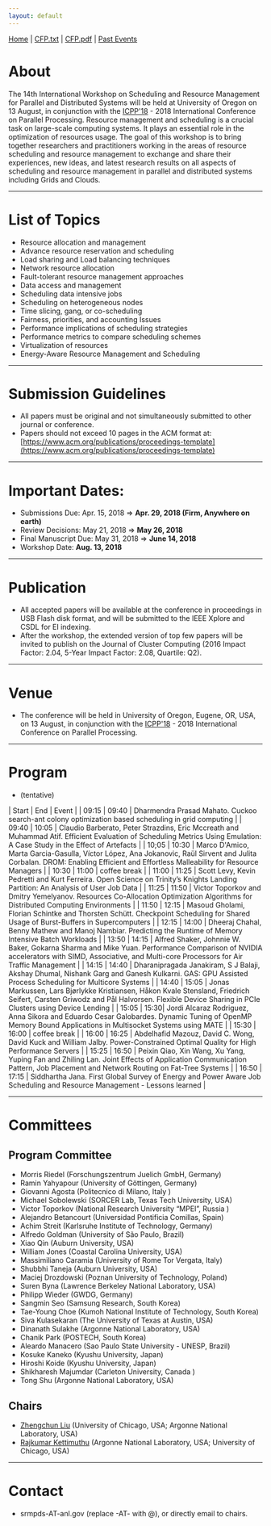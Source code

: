 ```yaml
---
layout: default
---
```

[Home](index.html) | <a href="doc/CFP-2018-14th-SRMPDS.txt" target="_blank">CFP.txt</a> | <a href="doc/CFP-2018-14th-SRMPDS.pdf" target="_blank">CFP.pdf</a> | [Past Events](past.html)

# About
The 14th International Workshop on Scheduling and Resource Management for Parallel and Distributed Systems will be held at University of Oregon on 13 August, in conjunction with the [ICPP'18](http://www.icpp-conf.org) - 2018 International Conference on Parallel Processing.
Resource management and scheduling is a crucial task on large-scale computing systems. It plays an essential role in the optimization of resources usage. The goal of this workshop is to bring together researchers and practitioners working in the areas of resource scheduling and resource management to exchange and share their experiences, new ideas, and latest research results on all aspects of scheduling and resource management in parallel and distributed systems including Grids and Clouds.

---
# List of Topics
* Resource allocation and management
* Advance resource reservation and scheduling
* Load sharing and Load balancing techniques
* Network resource allocation
* Fault-tolerant resource management approaches
* Data access and management
* Scheduling data intensive jobs
* Scheduling on heterogeneous nodes
* Time slicing, gang, or co-scheduling
* Fairness, priorities, and accounting Issues
* Performance implications of scheduling strategies
* Performance metrics to compare scheduling schemes
* Virtualization of resources
* Energy-Aware Resource Management and Scheduling

---
# Submission Guidelines
* All papers must be original and not simultaneously submitted to other journal or conference. 
* Papers should not exceed 10 pages in the ACM format at: [https://www.acm.org/publications/proceedings-template](https://www.acm.org/publications/proceedings-template)

---
# Important Dates:
* Submissions Due:        Apr. 15, 2018 => __Apr. 29, 2018 (Firm, Anywhere on earth)__
* Review Decisions:       May 21, 2018 => __May 26, 2018__
* Final Manuscript Due:   May  31, 2018 => __June 14, 2018__
* Workshop Date:          __Aug. 13, 2018__

---
# Publication
* All accepted papers will be available at the conference in proceedings in USB Flash disk format, and will be submitted to the IEEE Xplore and CSDL for EI indexing. 
* After the workshop, the extended version of top few papers will be invited to publish on the Journal of Cluster Computing (2016 Impact Factor: 2.04, 5-Year Impact Factor: 2.08, Quartile: Q2).

---
# Venue
* The conference will be held in University of Oregon, Eugene, OR, USA, on 13 August, in conjunction with the [ICPP'18](http://www.icpp-conf.org) - 2018 International Conference on Parallel Processing.

---
# Program
* (tentative)

| Start | End | Event |
| 09:15 | 09:40 | Dharmendra Prasad Mahato. Cuckoo search-ant colony optimization based scheduling in grid computing |
| 09:40 | 10:05 | Claudio Barberato, Peter Strazdins, Eric Mccreath and Muhammad Atif. Efficient Evaluation of Scheduling Metrics Using Emulation: A Case Study in the Effect of Artefacts |
| 10;05 | 10:30 | Marco D'Amico, Marta Garcia-Gasulla, Víctor López, Ana Jokanovic, Raül Sirvent and Julita Corbalan. DROM: Enabling Efficient and Effortless Malleability for Resource Managers |
| 10:30 | 11:00 | coffee break | 
| 11:00 | 11:25 | Scott Levy, Kevin Pedretti and Kurt Ferreira. Open Science on Trinity’s Knights Landing Partition: An Analysis of User Job Data |
| 11:25 | 11:50 | Victor Toporkov and Dmitry Yemelyanov. Resources Co-Allocation Optimization Algorithms for Distributed Computing Environments |
| 11:50 | 12:15 | Masoud Gholami, Florian Schintke and Thorsten Schütt. Checkpoint Scheduling for Shared Usage of Burst-Buffers in Supercomputers |
| 12:15 | 14:00 | Dheeraj Chahal, Benny Mathew and Manoj Nambiar. Predicting the Runtime of Memory Intensive Batch Workloads |
| 13:50 | 14:15 | Alfred Shaker, Johnnie W. Baker, Gokarna Sharma and Mike Yuan. Performance Comparison of NVIDIA accelerators with SIMD, Associative, and Multi-core Processors for Air Traffic Management |
| 14:15 | 14:40 | Dharanipragada Janakiram, S J Balaji, Akshay Dhumal, Nishank Garg and Ganesh Kulkarni. GAS: GPU Assisted Process Scheduling for Multicore Systems |
| 14:40 | 15:05 | Jonas Markussen, Lars Bjørlykke Kristiansen, Håkon Kvale Stensland, Friedrich Seifert, Carsten Griwodz and Pål Halvorsen. Flexible Device Sharing in PCIe Clusters using Device Lending |
| 15:05 | 15:30| Jordi Alcaraz Rodriguez, Anna Sikora and Eduardo Cesar Galobardes. Dynamic Tuning of OpenMP Memory Bound Applications in Multisocket Systems using MATE |
| 15:30 | 16:00 | coffee break | 
| 16:00 | 16:25 | Abdelhafid Mazouz, David C. Wong, David Kuck and William Jalby. Power-Constrained Optimal Quality for High Performance Servers |
| 15:25 | 16:50 | Peixin Qiao, Xin Wang, Xu Yang, Yuping Fan and Zhiling Lan. Joint Effects of Application Communication Pattern, Job Placement and Network Routing on Fat-Tree Systems |
| 16:50 | 17:15 | Siddhartha Jana. First Global Survey of Energy and Power Aware Job Scheduling and Resource Management - Lessons learned |

---
# Committees
## Program Committee
* Morris Riedel (Forschungszentrum Juelich GmbH, Germany)
* Ramin Yahyapour (University of Göttingen, Germany)
* Giovanni Agosta (Politecnico di Milano, Italy )
* Michael Sobolewski (SORCER Lab, Texas Tech University, USA)
* Victor Toporkov (National Research University “MPEI”, Russia )
* Alejandro Betancourt (Universidad Pontificia Comillas, Spain)
* Achim Streit (Karlsruhe Institute of Technology, Germany)
* Alfredo Goldman (University of São Paulo, Brazil)
* Xiao Qin (Auburn University, USA)
* William Jones (Coastal Carolina University, USA)
* Massimiliano Caramia (University of Rome Tor Vergata, Italy)
* Shubbhi Taneja (Auburn University, USA)
* Maciej Drozdowski (Poznan University of Technology, Poland)
* Suren Byna (Lawrence Berkeley National Laboratory, USA)
* Philipp Wieder (GWDG, Germany)
* Sangmin Seo (Samsung Research, South Korea)
* Tae-Young Choe (Kumoh National Institute of Technology, South Korea)
* Siva Kulasekaran (The University of Texas at Austin, USA)
* Dinanath Sulakhe (Argonne National Laboratory, USA)
* Chanik Park (POSTECH, South Korea)
* Aleardo Manacero (Sao Paulo State University - UNESP, Brazil)
* Kosuke Kaneko (Kyushu University, Japan)
* Hiroshi Koide (Kyushu University, Japan)
* Shikharesh Majumdar (Carleton University, Canada )
* Tong Shu (Argonne National Laboratory, USA)

## Chairs
* [Zhengchun Liu](https://lzhengchun.github.io/) (University of Chicago, USA; Argonne National Laboratory, USA)
* [Rajkumar Kettimuthu](http://mcs.anl.gov/~kettimut/) (Argonne National Laboratory, USA; University of Chicago, USA)

---
# Contact
* srmpds-AT-anl.gov (replace -AT- with @), or directly email to chairs. 
